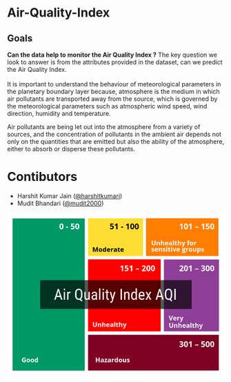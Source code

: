 # Air-Quality-Index

## Goals
**Can the data help to monitor the Air Quality Index ?**
The key question we look to answer is from the attributes provided in the dataset, can we predict the Air Quality Index.<br><br>
It is important to understand the behaviour of meteorological parameters in the planetary boundary layer because, atmosphere is the medium in which air pollutants are transported away from the source, which is governed by the meteorological parameters such as atmospheric wind speed, wind direction, humidity and temperature.

Air pollutants are being let out into the atmosphere from a variety of sources, and the concentration of pollutants in the ambient air depends not only on the quantities that are emitted but also the ability of the atmosphere, either to absorb or disperse these pollutants.

# Contibutors
* Harshit Kumar Jain ([@harshitkumarj](https://github.com/harshitkumarj))
* Mudit Bhandari ([@mudit2000](https://github.com/mudit2000))

<p><img src='AQI chart.png'>
